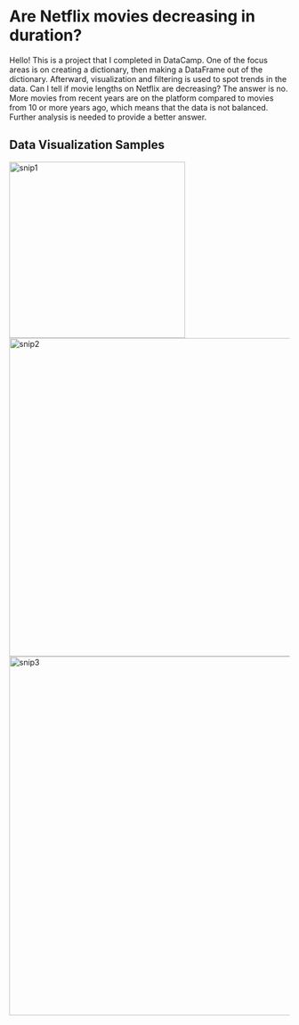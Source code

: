 # Are Netflix movies decreasing in duration?
Hello! This is a project that I completed in DataCamp. One of the focus areas is on creating a dictionary, then making a DataFrame out of the dictionary. Afterward, visualization and filtering is used to spot trends in the data. Can I tell if movie lengths on Netflix are decreasing? The answer is no. More movies from recent years are on the platform compared to movies from 10 or more years ago, which means that the data is not balanced. Further analysis is needed to provide a better answer.

## Data Visualization Samples
<img width="316" alt="snip1" src="https://user-images.githubusercontent.com/101160575/179429505-b5dc41c7-0464-4507-b33d-c7b5cc6e5a4c.png">
<img width="571" alt="snip2" src="https://user-images.githubusercontent.com/101160575/179429507-82efba47-1057-48cf-9015-d39c28b2d48b.png">
<img width="644" alt="snip3" src="https://user-images.githubusercontent.com/101160575/179429509-45fe469b-30c3-4881-9b97-923b2c0915f7.png">
